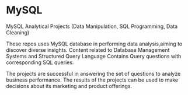 # MySQL

MySQL Analytical Projects (Data Manipulation, SQL Programming, Data Cleaning)

These repos uses MySQL database in performing data analysis,aiming to discover diverse insights.
Content related to Database Management Systems and Structured Query Language
Contains Query questions with corresponding SQL queries.


The projects are successful in answering the set of questions to analyze business performance. The results of the projects can be used to make decisions about its marketing and product offerings.
